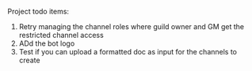 Project todo items:

1. Retry managing the channel roles where guild owner and GM get the restricted channel access
2. ADd the bot logo
3. Test if you can upload a formatted doc as input for the channels to create


